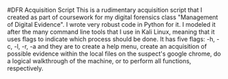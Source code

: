 #DFR Acquisition Script
This is a rudimentary acquisition script that I created as part of coursework for my digital forensics class "Management of Digital Evidence". I wrote very
robust code in Python for it. I modeled it after the many command line tools that I use in Kali Linux, meaning that it uses flags to indicate which process
should be done. It has five flags: -h, -c, -l, -r, -a and they are to create a help menu, create an acquisition of possible evidence within the local files 
on the suspect's google chrome, do a logical walkthrough of the machine, or to perform all functions, respectively. 
